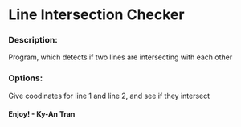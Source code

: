 # Line Intersection Checker
### Description:
Program, which detects if two lines are intersecting with each other
### Options:
Give coodinates for line 1 and line 2, and see if they intersect

#### Enjoy! - Ky-An Tran
